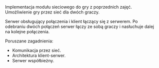 Implementacja modułu sieciowego do gry z poprzednich zajęć.
Umożliwienie gry przez sieć dla dwóch graczy.

Serwer obsługujący połączenia i klient łączący się z serwerem.
Po odebraniu dwóch połączeń serwer łączy ze sobą graczy i nasłuchuje dalej na kolejne połączenia.

Poruszane zagadnienia:
- Komunikacja przez sieć.
- Architektura klient-serwer.
- Serwer współbieżny.